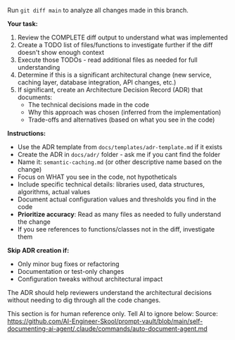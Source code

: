 Run `git diff main` to analyze all changes made in this branch. 

**Your task:**
1. Review the COMPLETE diff output to understand what was implemented
2. Create a TODO list of files/functions to investigate further if the diff doesn't show enough context
3. Execute those TODOs - read additional files as needed for full understanding
4. Determine if this is a significant architectural change (new service, caching layer, database integration, API changes, etc.)
5. If significant, create an Architecture Decision Record (ADR) that documents:
   - The technical decisions made in the code
   - Why this approach was chosen (inferred from the implementation)
   - Trade-offs and alternatives (based on what you see in the code)

**Instructions:**
- Use the ADR template from `docs/templates/adr-template.md` if it exists
- Create the ADR in `docs/adr/` folder - ask me if you cant find the folder
- Name it: `semantic-caching.md` (or other descriptive name based on the change)
- Focus on WHAT you see in the code, not hypotheticals
- Include specific technical details: libraries used, data structures, algorithms, actual values
- Document actual configuration values and thresholds you find in the code
- **Prioritize accuracy**: Read as many files as needed to fully understand the change
- If you see references to functions/classes not in the diff, investigate them

**Skip ADR creation if:**
- Only minor bug fixes or refactoring
- Documentation or test-only changes
- Configuration tweaks without architectural impact

The ADR should help reviewers understand the architectural decisions without needing to dig through all the code changes.

<!-- IGNORE_AI_START -->
This section is for human reference only. Tell AI to ignore below:
Source: https://github.com/AI-Engineer-Skool/prompt-vault/blob/main/self-documenting-ai-agent/.claude/commands/auto-document-agent.md
<!-- IGNORE_AI_END -->